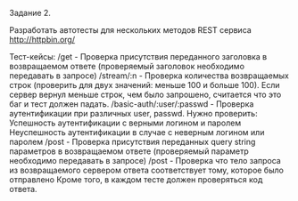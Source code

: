Задание 2.

Разработать автотесты для нескольких методов REST сервиса http://httpbin.org/

Тест-кейсы: 
  /get - Проверка присутствия переданного заголовка в возвращаемом ответе (проверяемый заголовок необходимо передавать в запросе) 
  /stream/:n - Проверка количества возвращаемых строк (проверить для двух значений: меньше 100 и больше 100). 
Если сервер вернул меньше строк, чем было запрошено, считается что это баг и тест должен падать. 
  /basic-auth/:user/:passwd - Проверка аутентификации при различных user, passwd. 
Нужно проверить: 
Успешность аутентификации с верными логином и паролем 
Неуспешность аутентификации в случае с неверным логином или паролем 
  /post - Проверка присутствия переданных query string параметров в возвращаемом ответе (проверяемый параметр необходимо 
передавать в запросе) 
  /post - Проверка что тело запроса из возвращаемого сервером ответа соответствует тому, которое было отправлено 
  Кроме того, в каждом тесте должен проверяться код ответа.
